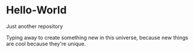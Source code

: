 # Hello-World

Just another repository

Typing away to create something new in this universe, because new things are cool because they're unique.
